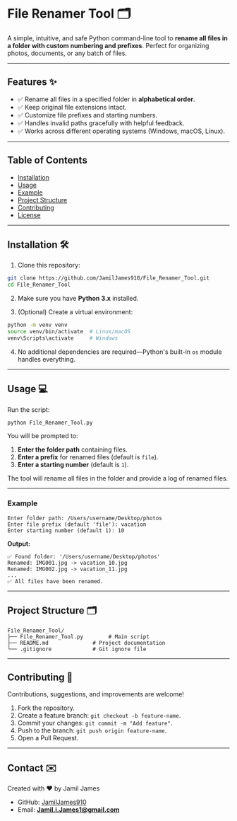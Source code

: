 # File Renamer Tool 🗂️

A simple, intuitive, and safe Python command-line tool to **rename all files in a folder with custom numbering and prefixes**. Perfect for organizing photos, documents, or any batch of files.

---

## Features ✨

- ✅ Rename all files in a specified folder in **alphabetical order**.
- ✅ Keep original file extensions intact.
- ✅ Customize file prefixes and starting numbers.
- ✅ Handles invalid paths gracefully with helpful feedback.
- ✅ Works across different operating systems (Windows, macOS, Linux).

---

## Table of Contents

- [Installation](#installation)
- [Usage](#usage)
- [Example](#example)
- [Project Structure](#project-structure)
- [Contributing](#contributing)
- [License](#license)

---

## Installation 🛠️

1. Clone this repository:

```bash
git clone https://github.com/JamilJames910/File_Renamer_Tool.git
cd File_Renamer_Tool
````

2. Make sure you have **Python 3.x** installed.

3. (Optional) Create a virtual environment:

```bash
python -m venv venv
source venv/bin/activate  # Linux/macOS
venv\Scripts\activate     # Windows
```

4. No additional dependencies are required—Python's built-in `os` module handles everything.

---

## Usage 💻

Run the script:

```bash
python File_Renamer_Tool.py
```

You will be prompted to:

1. **Enter the folder path** containing files.
2. **Enter a prefix** for renamed files (default is `file`).
3. **Enter a starting number** (default is `1`).

The tool will rename all files in the folder and provide a log of renamed files.

---

### Example

```
Enter folder path: /Users/username/Desktop/photos
Enter file prefix (default 'file'): vacation
Enter starting number (default 1): 10
```

**Output:**

```
✅ Found folder: '/Users/username/Desktop/photos'
Renamed: IMG001.jpg -> vacation_10.jpg
Renamed: IMG002.jpg -> vacation_11.jpg
...
✅ All files have been renamed.
```

---

## Project Structure 🗂️

```
File_Renamer_Tool/
├── File_Renamer_Tool.py        # Main script
├── README.md              # Project documentation
└── .gitignore             # Git ignore file
```

---

## Contributing 🤝

Contributions, suggestions, and improvements are welcome!

1. Fork the repository.
2. Create a feature branch: `git checkout -b feature-name`.
3. Commit your changes: `git commit -m "Add feature"`.
4. Push to the branch: `git push origin feature-name`.
5. Open a Pull Request.


---

## Contact ✉️

Created with ❤️ by Jamil James

* GitHub: [JamilJames910](https://github.com/JamilJames910)
* Email: **[Jamil.i.James1@gmail.com](mailto:Jamil.i.James1@gmail.com)**
